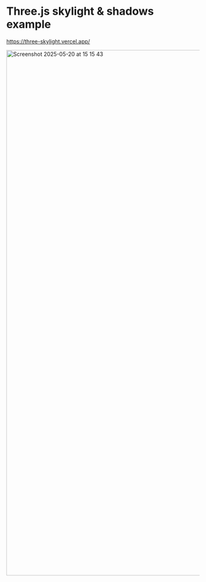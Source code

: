# Three.js skylight & shadows example

https://three-skylight.vercel.app/

[<img width="1368" alt="Screenshot 2025-05-20 at 15 15 43" src="https://github.com/user-attachments/assets/a5cad273-f54f-4b0e-aa30-e76119338af8" />](https://three-skylight.vercel.app/)
